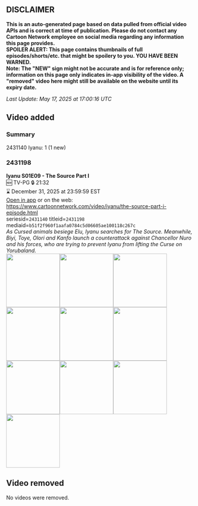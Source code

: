 ## DISCLAIMER
**This is an auto-generated page based on data pulled from official video APIs and is correct at time of publication. Please do not contact any Cartoon Network employee on social media regarding any information this page provides.**  
**SPOILER ALERT: This page contains thumbnails of full episodes/shorts/etc. that might be spoilery to you. YOU HAVE BEEN WARNED.**  
**Note: The "NEW" sign might not be accurate and is for reference only; information on this page only indicates in-app visibility of the video. A "removed" video here might still be available on the website until its expiry date.**  

_Last Update: May 17, 2025 at 17:00:16 UTC_
## Video added
### Summary
2431140 Iyanu: 1 (1 new)  
### 2431198
**Iyanu S01E09 - The Source Part I**  
🆕 TV-PG 🔒 21:32  
⌛ December 31, 2025 at 23:59:59 EST  
[Open in app](https://cnvideo.sercomkc.org/redirector.html?type=cnapp&seriesid=2431140&titleid=2431198&mediaid=b51f2f960f1aafa0784c5d06605ae100118c267c) or on the web: https://www.cartoonnetwork.com/video/iyanu/the-source-part-i-episode.html  
seriesid=`2431140` titleid=`2431198` mediaid=`b51f2f960f1aafa0784c5d06605ae100118c267c`  
_As Cursed animals besiege Elu, Iyanu searches for The Source. Meanwhile, Biyi, Toye, Olori and Kanfo launch a counterattack against Chancellor Nuro and his forces, who are trying to prevent Iyanu from lifting the Curse on Yorubaland._  
<a href="https://s3.amazonaws.com/cartoonorchestrator/2431198_001_1280x720.jpg"><img src="https://s3.amazonaws.com/cartoonorchestrator/2431198_001_640x360.jpg" height="144px" /></a><a href="https://s3.amazonaws.com/cartoonorchestrator/2431198_002_1280x720.jpg"><img src="https://s3.amazonaws.com/cartoonorchestrator/2431198_002_640x360.jpg" height="144px" /></a><a href="https://s3.amazonaws.com/cartoonorchestrator/2431198_003_1280x720.jpg"><img src="https://s3.amazonaws.com/cartoonorchestrator/2431198_003_640x360.jpg" height="144px" /></a><a href="https://s3.amazonaws.com/cartoonorchestrator/2431198_004_1280x720.jpg"><img src="https://s3.amazonaws.com/cartoonorchestrator/2431198_004_640x360.jpg" height="144px" /></a><a href="https://s3.amazonaws.com/cartoonorchestrator/2431198_005_1280x720.jpg"><img src="https://s3.amazonaws.com/cartoonorchestrator/2431198_005_640x360.jpg" height="144px" /></a><a href="https://s3.amazonaws.com/cartoonorchestrator/2431198_006_1280x720.jpg"><img src="https://s3.amazonaws.com/cartoonorchestrator/2431198_006_640x360.jpg" height="144px" /></a><a href="https://s3.amazonaws.com/cartoonorchestrator/2431198_007_1280x720.jpg"><img src="https://s3.amazonaws.com/cartoonorchestrator/2431198_007_640x360.jpg" height="144px" /></a><a href="https://s3.amazonaws.com/cartoonorchestrator/2431198_008_1280x720.jpg"><img src="https://s3.amazonaws.com/cartoonorchestrator/2431198_008_640x360.jpg" height="144px" /></a><a href="https://s3.amazonaws.com/cartoonorchestrator/2431198_009_1280x720.jpg"><img src="https://s3.amazonaws.com/cartoonorchestrator/2431198_009_640x360.jpg" height="144px" /></a><a href="https://s3.amazonaws.com/cartoonorchestrator/2431198_010_1280x720.jpg"><img src="https://s3.amazonaws.com/cartoonorchestrator/2431198_010_640x360.jpg" height="144px" /></a>
## Video removed
No videos were removed.  

